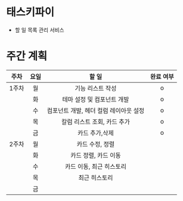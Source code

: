 # 태스키파이
- 할 일 목록 관리 서비스

# 주간 계획
| 주차  | 요일    | 할 일  | 완료 여부 |
|:-----:|:-------:|:------:|:---------:|
| 1주차 | 월      |  기능 리스트 작성      |    o    |
|       | 화      |   테마 설정 및 컴포넌트 개발     |    o    |
|       | 수      |   컴포넌트 개발, 헤더 컬럼 레이아웃 설정  |    o    |
|       | 목      |   칼럼 리스트 조회, 카드 추가   |    o    |
|       | 금      |    카드 추가,삭제    |   o    |
| 2주차 | 월      |     카드 수정, 정렬   |       |
|       | 화      |     카드 정렬,  카드 이동 |        |
|       | 수      |    카드 이동, 최근 히스토리  |        |
|       | 목      |   최근 히스토리   |       |
|       | 금      |        |       |


